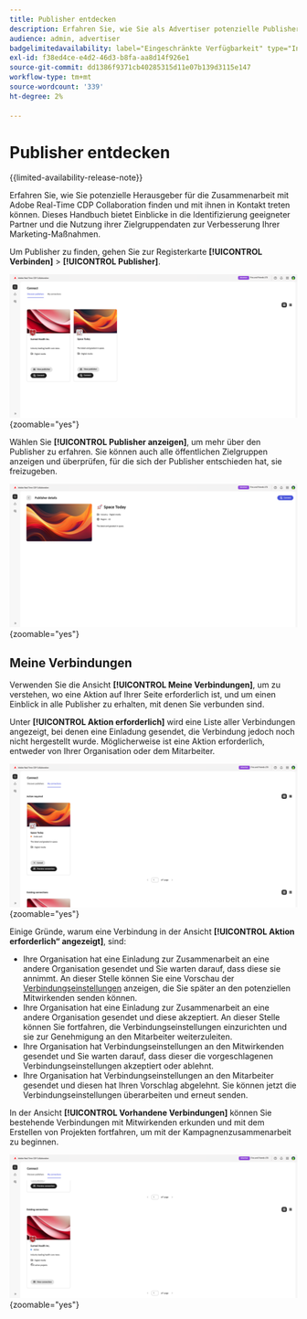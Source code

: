 ```yaml
---
title: Publisher entdecken
description: Erfahren Sie, wie Sie als Advertiser potenzielle Publisher finden, mit denen Sie bei der Verwendung von Adobe Real-Time CDP Collaboration zusammenarbeiten können
audience: admin, advertiser
badgelimitedavailability: label="Eingeschränkte Verfügbarkeit" type="Informative" url="https://helpx.adobe.com/de/legal/product-descriptions/real-time-customer-data-platform-collaboration.html newtab=true"
exl-id: f38ed4ce-e4d2-46d3-b8fa-aa8d14f926e1
source-git-commit: dd1386f9371cb40285315d11e07b139d3115e147
workflow-type: tm+mt
source-wordcount: '339'
ht-degree: 2%

---
```


# Publisher entdecken

{{limited-availability-release-note}}

Erfahren Sie, wie Sie potenzielle Herausgeber für die Zusammenarbeit mit Adobe Real-Time CDP Collaboration finden und mit ihnen in Kontakt treten können. Dieses Handbuch bietet Einblicke in die Identifizierung geeigneter Partner und die Nutzung ihrer Zielgruppendaten zur Verbesserung Ihrer Marketing-Maßnahmen.

Um Publisher zu finden, gehen Sie zur Registerkarte **[!UICONTROL Verbinden]** > **[!UICONTROL Publisher]**.

![Publishers-Seite entdecken](/help/assets/connect/discover-publishers/discover-publishers-overview.png){zoomable="yes"}

Wählen Sie **[!UICONTROL Publisher anzeigen]**, um mehr über den Publisher zu erfahren. Sie können auch alle öffentlichen Zielgruppen anzeigen und überprüfen, für die sich der Publisher entschieden hat, sie freizugeben.

![Publisher-Profil anzeigen](/help/assets/connect/discover-publishers/view-publisher-profile.png){zoomable="yes"}

## Meine Verbindungen

Verwenden Sie die Ansicht **[!UICONTROL Meine Verbindungen]**, um zu verstehen, wo eine Aktion auf Ihrer Seite erforderlich ist, und um einen Einblick in alle Publisher zu erhalten, mit denen Sie verbunden sind.

Unter **[!UICONTROL Aktion erforderlich]** wird eine Liste aller Verbindungen angezeigt, bei denen eine Einladung gesendet, die Verbindung jedoch noch nicht hergestellt wurde. Möglicherweise ist eine Aktion erforderlich, entweder von Ihrer Organisation oder dem Mitarbeiter.

![Ansicht „Aktion erforderlich“ im Bildschirm „Meine Verbindungen“](/help/assets/connect/discover-publishers/action-required-view.png){zoomable="yes"}

Einige Gründe, warum eine Verbindung in der Ansicht **[!UICONTROL Aktion erforderlich“ angezeigt]**, sind:

* Ihre Organisation hat eine Einladung zur Zusammenarbeit an eine andere Organisation gesendet und Sie warten darauf, dass diese sie annimmt. An dieser Stelle können Sie eine Vorschau der [Verbindungseinstellungen](/help/guide/glossary.md#connection-settings) anzeigen, die Sie später an den potenziellen Mitwirkenden senden können.
* Ihre Organisation hat eine Einladung zur Zusammenarbeit an eine andere Organisation gesendet und diese akzeptiert. An dieser Stelle können Sie fortfahren, die Verbindungseinstellungen einzurichten und sie zur Genehmigung an den Mitarbeiter weiterzuleiten.
* Ihre Organisation hat Verbindungseinstellungen an den Mitwirkenden gesendet und Sie warten darauf, dass dieser die vorgeschlagenen Verbindungseinstellungen akzeptiert oder ablehnt.
* Ihre Organisation hat Verbindungseinstellungen an den Mitarbeiter gesendet und diesen hat Ihren Vorschlag abgelehnt. Sie können jetzt die Verbindungseinstellungen überarbeiten und erneut senden.

In der Ansicht **[!UICONTROL Vorhandene Verbindungen]** können Sie bestehende Verbindungen mit Mitwirkenden erkunden und mit dem Erstellen von Projekten fortfahren, um mit der Kampagnenzusammenarbeit zu beginnen.

![Ansicht „Bestehende Verbindungen“ im Bildschirm „Meine Verbindungen“](/help/assets/connect/discover-publishers/existing-connections-view.png){zoomable="yes"}
